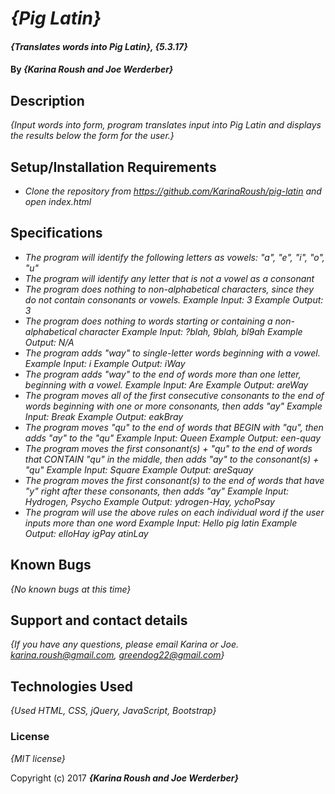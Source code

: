 # _{Pig Latin}_

#### _{Translates words into Pig Latin}, {5.3.17}_

#### By _**{Karina Roush and Joe Werderber}**_

## Description

_{Input words into form, program translates input into Pig Latin and displays the results below the form for the user.}_

## Setup/Installation Requirements

* _Clone the repository from https://github.com/KarinaRoush/pig-latin and open index.html_

## Specifications

* _The program will identify the following letters as vowels: "a", "e", "i", "o", "u"_
* _The program will identify any letter that is not a vowel as a consonant_
* _The program does nothing to non-alphabetical characters, since they do not contain consonants or vowels.
Example Input: 3
Example Output: 3_
* _The program does nothing to words starting or containing a non-alphabetical character
Example Input: ?blah, 9blah, bl9ah
Example Output: N/A_
* _The program adds "way" to single-letter words beginning with a vowel.
Example Input: i
Example Output: iWay_
* _The program adds "way" to the end of words more than one letter, beginning with a vowel.
Example Input: Are
Example Output: areWay_
* _The program moves all of the first consecutive consonants to the end of words beginning with one or more consonants, then adds "ay"
Example Input: Break
Example Output: eakBray_
* _The program moves "qu" to the end of words that BEGIN with "qu", then adds "ay" to the "qu"
Example Input: Queen
Example Output: een-quay_
* _The program moves the first consonant(s) + "qu" to the end of words that CONTAIN "qu" in the middle, then adds "ay" to the consonant(s) + "qu"
Example Input: Square
Example Output: areSquay_
* _The program moves the first consonant(s) to the end of words that have "y" right after these consonants, then adds "ay"
Example Input: Hydrogen, Psycho
Example Output: ydrogen-Hay, ychoPsay_
* _The program will use the above rules on each individual word if the user inputs more than one word
Example Input: Hello pig latin
Example Output: elloHay igPay atinLay_

## Known Bugs

_{No known bugs at this time}_

## Support and contact details

_{If you have any questions, please email Karina or Joe. karina.roush@gmail.com, greendog22@gmail.com}_

## Technologies Used

_{Used HTML, CSS, jQuery, JavaScript, Bootstrap}_

### License

*{MIT license}*

Copyright (c) 2017 **_{Karina Roush and Joe Werderber}_**
